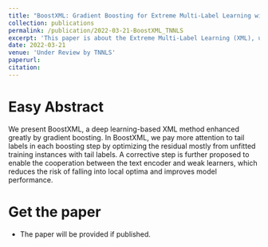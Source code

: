 ```yaml
---
title: "BoostXML: Gradient Boosting for Extreme Multi-Label Learning with Tail Labels"
collection: publications
permalink: /publication/2022-03-21-BoostXML_TNNLS
excerpt: 'This paper is about the Extreme Multi-Label Learning (XML), using BoostXML to learn the representations of tail labels from one instance better.'
date: 2022-03-21
venue: 'Under Review by TNNLS'
paperurl: 
citation: 
---
```

Easy Abstract
======
We present BoostXML, a deep learning-based XML method enhanced greatly by gradient boosting. In BoostXML, we pay more attention to tail labels in each boosting step by optimizing the residual mostly from unfitted training instances with tail labels. A corrective step is further proposed to enable the cooperation between the text encoder and weak learners, which reduces the risk of falling into local optima and improves model performance.

Get the paper
======
+ The paper will be provided if published.
